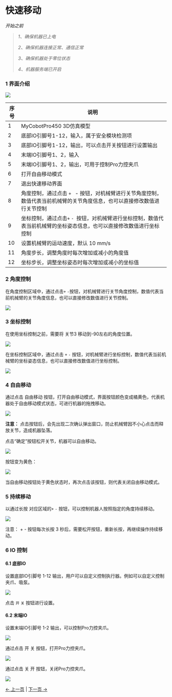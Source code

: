 # 快速移动

*开始之前*

> *1、确保机器已上电*
> 
> *2、确保机器连接正常、通信正常*
> 
> *3、确保机器处于零位状态*
> 
> *4、机器服务端已开启*

### 1 界面介绍

<img src="../../../resources/3-FunctionsAndApplications/5.myBlockly/quickmove/introduce.png" />

| 序号 | **说明**                                                     |
| ---- | ------------------------------------------------------------ |
| 1    | MyCobotPro450 3D仿真模型                                    |
| 2    | 底部IO引脚号1-12，输入，属于安全模块检测项                      |
| 3    |底部IO引脚号1-12，输出，可以点击开关按钮进行设置输出              |
| 4    | 末端IO引脚号1、2，输入                                       |
| 5    | 末端IO引脚号1、2，输出，可用于控制Pro力控夹爪                  |
| 6    | 打开自由移动模式                                             |
| 7    | 退出快速移动界面                                             |
| 8    | 角度控制，通过点击 `+` ` `- 按钮，对机械臂进行关节角度控制，数值代表当前机械臂的关节角度信息，也可以直接修改数值进行关节控制 |
| 9    | 坐标控制，通过点击` + ` `- `按钮，对机械臂进行坐标控制，数值代表当前机械臂的坐标姿态信息，也可以直接修改数值进行坐标控制 |
| 10    | 设置机械臂的运动速度，默认 10 mm/s                           |
| 11    | 角度步长，调整角度时每次增加或减小的角度值                   |
| 12   | 坐标步长，调整坐标姿态时每次增加或减小的坐标值               |

### 2 角度控制
在角度控制区域中，通过点击`+` `-`按钮，对机械臂进行关节角度控制，数值代表当前机械臂的关节角度信息，也可以直接修改数值进行关节控制。

<img src="../../../resources/3-FunctionsAndApplications/5.myBlockly/quickmove/angle.png" />

### 3 坐标控制
在使用坐标控制之前，需要将 关节3 移动到-90左右的角度位置。

<img src="../../../resources/3-FunctionsAndApplications/5.myBlockly/quickmove/angle1.png" />

在坐标控制区域中，通过点击 `+` `-` 按钮，对机械臂进行坐标控制，数值代表当前机械臂的坐标姿态信息，也可以直接修改数值进行坐标控制。

<img src="../../../resources/3-FunctionsAndApplications/5.myBlockly/quickmove/coords.png" />

### 4 自由移动

通过点击 自由移动 按钮，打开自由移动模式，界面按钮颜色变成橘黄色，代表机器处于自由移动模式状态，可进行机器的拖拽移动。

<img src="../../../resources/3-FunctionsAndApplications/5.myBlockly/quickmove/freemove.png" />

**注意：** 点击按钮后，会先出现二次确认弹出窗口，防止机械臂因不小心点击而释放关节，造成机器坠落。

点击“确定”按钮松开关节，机器可以自由移动。

<img src="../../../resources/3-FunctionsAndApplications/5.myBlockly/quickmove/freemove2.png" />

按钮变为黄色：

<img src="../../../resources/3-FunctionsAndApplications/5.myBlockly/quickmove/freemove1.png" />

当自由移动按钮处于黄色状态时，再次点击该按钮，则代表关闭自由移动模式。

### 5 持续移动

以通过长按 对应区域的`+` `-` 按钮，可以控制机器人按照指定的角度持续移动。

<img src="../../../resources/3-FunctionsAndApplications/5.myBlockly/quickmove/angle2.png" />

注意： + - 按钮每次长按 3 秒后，需要松开按钮，重新长按，再继续操作持续移动。

### 6 IO 控制

#### 6.1 底部IO

设置底部IO引脚号 1-12 输出，用户可以自定义控制执行器。例如可以自定义控制夹爪、吸泵。

<img src="../../../resources/3-FunctionsAndApplications/5.myBlockly/quickmove/base-io1.png" />

点击 `开` `关` 按钮进行设置。

#### 6.2 末端IO

设置末端IO引脚号 1-2 输出，可以控制Pro力控夹爪。

<img src="../../../resources/3-FunctionsAndApplications/5.myBlockly/quickmove/end-io3.png" />

通过点击 开 关 按钮，打开Pro力控夹爪。

<img src="../../../resources/3-FunctionsAndApplications/5.myBlockly/quickmove/end-io1.png" />

通过点击 关 开 按钮，关闭Pro力控夹爪。

<img src="../../../resources/3-FunctionsAndApplications/5.myBlockly/quickmove/end-io2.png" />

[← 上一页](../5.5-blockly/5.5.10-gripperUse.md) | [下一页 →](../5.7-firmware/5.7.1-firmware_main.md)